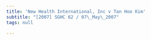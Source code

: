 ```yaml
---
title: 'New Health International, Inc v Tan Hoo Kim'
subtitle: "[2007] SGHC 62 / 07\_May\_2007"
tags: null

---
```



